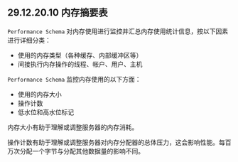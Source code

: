 ## 29.12.20.10 内存摘要表

`Performance Schema` 对内存使用进行监控并汇总内存使用统计信息，按以下因素进行详细分类：

- 使用的内存类型（各种缓存、内部缓冲区等）
- 间接执行内存操作的线程、帐户、用户、主机

`Performance Schema` 监控内存使用的以下方面：

- 使用的内存大小
- 操作计数
- 低水位和高水位标记

内存大小有助于理解或调整服务器的内存消耗。

操作计数有助于理解或调整服务器对内存分配器的总体压力，这会影响性能。每百万次分配一个字节与分配其他数据量的影响不同。
